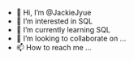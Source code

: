 - 👋 Hi, I’m @JackieJyue
- 👀 I’m interested in SQL
- 🌱 I’m currently learning SQL
- 💞️ I’m looking to collaborate on ...
- 📫 How to reach me ...

<!---
JackieJyue/JackieJyue is a ✨ special ✨ repository because its `README.md` (this file) appears on your GitHub profile.
You can click the Preview link to take a look at your changes.
--->
